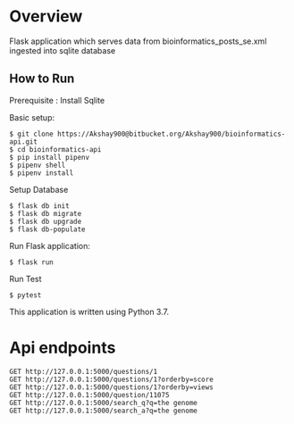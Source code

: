 # Overview
Flask application which serves data from bioinformatics_posts_se.xml ingested into 
sqlite database 

## How to Run

Prerequisite : 
Install Sqlite

Basic setup:
    

    $ git clone https://Akshay900@bitbucket.org/Akshay900/bioinformatics-api.git 
    $ cd bioinformatics-api
    $ pip install pipenv
    $ pipenv shell
    $ pipenv install
    
Setup Database

    $ flask db init
    $ flask db migrate
    $ flask db upgrade  
    $ flask db-populate

Run Flask application:

    $ flask run
    
Run Test 

    $ pytest

This application is written using Python 3.7.

# Api endpoints 

```
GET http://127.0.0.1:5000/questions/1
GET http://127.0.0.1:5000/questions/1?orderby=score
GET http://127.0.0.1:5000/questions/1?orderby=views
GET http://127.0.0.1:5000/question/11075
GET http://127.0.0.1:5000/search_q?q=the genome
GET http://127.0.0.1:5000/search_a?q=the genome

```

